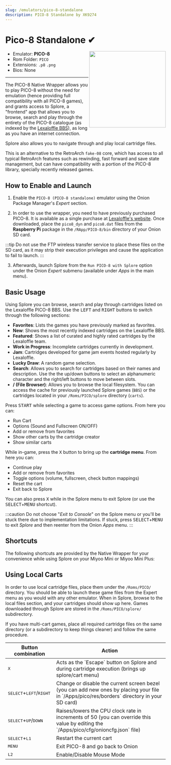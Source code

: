 ```yaml
---
slug: /emulators/pico-8-standalone
description: PICO-8 Standalone by XK9274
---
```

# Pico-8 Standalone ✔

<img src="https://user-images.githubusercontent.com/44569252/188293050-691f7376-544e-4275-a612-bb042576dbe3.png" align="right" width="240" />

- Emulator: **PICO-8**
- Rom Folder: `PICO`
- Extensions: `.p8` `.png`
- Bios: None

---

The PICO-8 Native Wrapper allows you to play PICO-8 without the need for emulation (hence providing full compatibility with all PICO-8 games), and grants access to Splore, a "frontend" app that allows you to browse, search and play through the entirety of the PICO-8 catalogue (as indexed by the [Lexaloffle BBS](https://www.lexaloffle.com/bbs/)), as long as you have an internet connection. 

Splore also allows you to navigate through and play local cartridge files.

This is an alternative to the RetroArch `fake-08` core, which has access to all typical RetroArch features such as rewinding, fast forward and save state management, but can have compatibility with a portion of the PICO-8 library, specially recently released games.

## How to Enable and Launch

1. Enable the `PICO-8 (PICO-8 standalone)` emulator using the Onion Package Manager's *Expert* section.

2. In order to use the wrapper, you need to have previously purchased PICO-8. It is available as a single purchase at [Lexaloffle's website](https://www.lexaloffle.com/games.php?page=updates). Once downloaded, place the `pico8_dyn` and `pico8.dat` files from the **Raspberry Pi** package in the `/RApp/PICO-8/bin` directory of your Onion SD card.

:::tip
Do not use the FTP wireless transfer service to place these files on the SD card, as it may strip their execution privileges and cause the application to fail to launch.
:::

3. Afterwards, launch Splore from the `Run PICO-8 with Splore` option under the Onion *Expert* submenu (available under *Apps* in the main menu).

## Basic Usage

Using Splore you can browse, search and play through cartridges listed on the Lexaloffle PICO-8 BBS. Use the <kbd>LEFT</kbd> and <kbd>RIGHT</kbd> buttons to switch through the following sections:

* **Favorites**: Lists the games you have previously marked as favorites.
* **New**: Shows the most recently indexed cartridges on the Lexaloffle BBS.
* **Featured**: Shows a list of curated and highly rated cartridges by the Lexaloffle team.
* **Work in Progress**: Incomplete cartridges currently in development.
* **Jam**: Cartridges developed for game jam events hosted regularly by Lexaloffle.
* **Lucky Draw**: A random game selection.
* **Search**: Allows you to search for cartridges based on their names and description. Use the the up/down buttons to select an alphanumeric character and the right/left buttons to move between slots.
* **/ (File Browser)**: Allows you to browse the local filesystem. You can access the cache for previously launched Splore games (`BBS`) or the cartridges located in your `/Roms/PICO/splore` directory (`carts`).

Press <kbd>START</kbd> while selecting a game to access game options. From here you can:

* Run Cart
* Options (Sound and Fullscreen ON/OFF)
* Add or remove from favorites
* Show other carts by the cartridge creator
* Show similar carts

While in-game, press the <kbd>X</kbd> button to bring up the **cartridge menu**. From here you can:

* Continue play
* Add or remove from favorites
* Toggle options (volume, fullscreen, check button mappings)
* Reset the cart
* Exit back to Splore

You can also press <kbd>X</kbd> while in the Splore menu to exit Splore (or use the <kbd>SELECT</kbd>+<kbd>MENU</kbd> shortcut).

:::caution
Do not choose "*Exit to Console*" on the Splore menu or you'll be stuck there due to implementation limitations. If stuck, press <kbd>SELECT</kbd>+<kbd>MENU</kbd> to exit *Splore* and then reenter from the Onion *Apps* menu.
:::

## Shortcuts

The following shortcuts are provided by the Native Wrapper for your convenience while using Splore on your Miyoo Mini or Miyoo Mini Plus:


<table align="center">
    <thead>
        <tr>
            <th>Button combination</th>
            <th>Action</th>
        </tr>
    </thead>
    <tbody>
        <tr>
            <td><kbd>X</kbd></td>
            <td>Acts as the `Escape` button on Splore and during cartridge execution (brings up splore/cart menu)</td>
        </tr>
        <tr>
            <td><kbd>SELECT</kbd>+<kbd>LEFT</kbd>/<kbd>RIGHT</kbd></td>
            <td>Change or disable the current screen bezel (you can add new ones by placing your file in `/Apps/pico/res/borders` directory in your SD card)</td>
        </tr>
        <tr>
            <td><kbd>SELECT</kbd>+<kbd>UP</kbd>/<kbd>DOWN</kbd></td>
            <td>Raises/lowers the CPU clock rate in increments of 50 (you can override this value by editing the `/Apps/pico/cfg/onioncfg.json` file)</td>
        </tr>
        <tr>
            <td><kbd>SELECT</kbd>+<kbd>L1</kbd></td>
            <td>Restart the current cart</td>
        </tr>
        <tr>
            <td><kbd>MENU</kbd></td>
            <td>Exit PICO-8 and go back to Onion</td>
        </tr>
        <tr>
            <td><kbd>L2</kbd></td>
            <td>Enable/Disable Mouse Mode</td>
        </tr>
    </tbody>

## Using Local Carts

In order to use local cartridge files, place them under the `/Roms/PICO/` directory. You should be able to launch these game files from the Expert menu as you would with any other emulator. When in Splore, browse to the local files section, and your cartridges should show up here. Games downloaded through Splore are stored in the `/Roms/PICO/splore/` subdirectory.

If you have multi-cart games, place all required cartridge files on the same directory (or a subdirectory to keep things cleaner) and follow the same procedure.